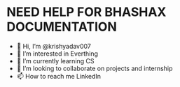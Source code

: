 # NEED HELP FOR BHASHAX DOCUMENTATION
- 👋 Hi, I’m @krishyadav007
- 👀 I’m interested in Everthing
- 🌱 I’m currently learning CS
- 💞️ I’m looking to collaborate on projects and internship
- 📫 How to reach me LinkedIn

<!---
krishyadav007/krishyadav007 is a ✨ special ✨ repository because its `README.md` (this file) appears on your GitHub profile.
You can click the Preview link to take a look at your changes. ho
--->

